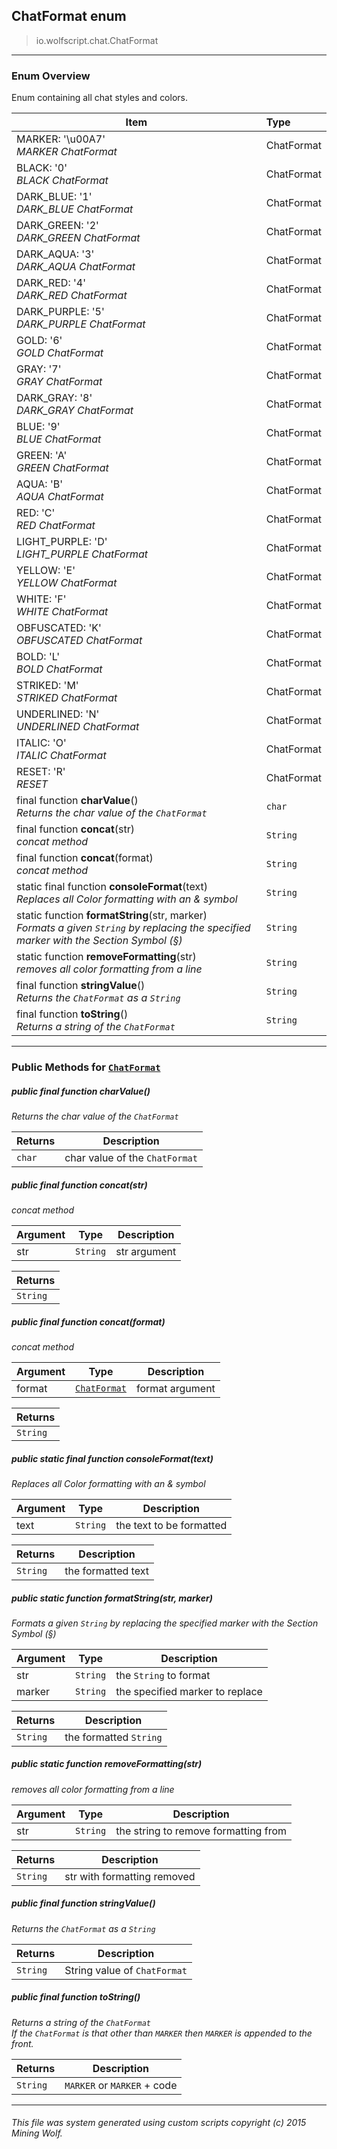 ## ChatFormat __enum__

>io.wolfscript.chat.ChatFormat

---

### Enum Overview

Enum containing all chat styles and colors.

Item | Type   
--- | :--- 
MARKER: '\u00A7'<br> _MARKER ChatFormat_ | ChatFormat
BLACK: '0'<br> _BLACK ChatFormat_ | ChatFormat
DARK_BLUE: '1'<br> _DARK_BLUE ChatFormat_ | ChatFormat
DARK_GREEN: '2'<br> _DARK_GREEN ChatFormat_ | ChatFormat
DARK_AQUA: '3'<br> _DARK_AQUA ChatFormat_ | ChatFormat
DARK_RED: '4'<br> _DARK_RED ChatFormat_ | ChatFormat
DARK_PURPLE: '5'<br> _DARK_PURPLE ChatFormat_ | ChatFormat
GOLD: '6'<br> _GOLD ChatFormat_ | ChatFormat
GRAY: '7'<br> _GRAY ChatFormat_ | ChatFormat
DARK_GRAY: '8'<br> _DARK_GRAY ChatFormat_ | ChatFormat
BLUE: '9'<br> _BLUE ChatFormat_ | ChatFormat
GREEN: 'A'<br> _GREEN ChatFormat_ | ChatFormat
AQUA: 'B'<br> _AQUA ChatFormat_ | ChatFormat
RED: 'C'<br> _RED ChatFormat_ | ChatFormat
LIGHT_PURPLE: 'D'<br> _LIGHT_PURPLE ChatFormat_ | ChatFormat
YELLOW: 'E'<br> _YELLOW ChatFormat_ | ChatFormat
WHITE: 'F'<br> _WHITE ChatFormat_ | ChatFormat
OBFUSCATED: 'K'<br> _OBFUSCATED ChatFormat_ | ChatFormat
BOLD: 'L'<br> _BOLD ChatFormat_ | ChatFormat
STRIKED: 'M'<br> _STRIKED ChatFormat_ | ChatFormat
UNDERLINED: 'N'<br> _UNDERLINED ChatFormat_ | ChatFormat
ITALIC: 'O'<br> _ITALIC ChatFormat_ | ChatFormat
RESET: 'R'<br> _RESET_ | ChatFormat
final function __charValue__() <br> _Returns the char value of the `ChatFormat`_ | `char`
final function __concat__(str) <br> _concat method_ | `String`
final function __concat__(format) <br> _concat method_ | `String`
static final function __consoleFormat__(text) <br> _Replaces all Color formatting with an & symbol_ | `String`
static function __formatString__(str, marker) <br> _Formats a given `String` by replacing the specified marker with the Section Symbol (§)_ | `String`
static function __removeFormatting__(str) <br> _removes all color formatting from a line_ | `String`
final function __stringValue__() <br> _Returns the `ChatFormat` as a `String`_ | `String`
final function __toString__() <br> _Returns a string of the `ChatFormat`_ | `String`



---


### Public Methods for [`ChatFormat`](ChatFormat.md)

##### <a id='charvalue'></a>public final function __charValue__()

_Returns the char value of the `ChatFormat`_

Returns | Description
--- | --- 
`char` | char value of the `ChatFormat`


##### <a id='concat'></a>public final function __concat__(str)

_concat method_

Argument | Type | Description  
--- | --- | --- 
str | `String` | str argument

Returns | 
--- | 
`String` |


##### <a id='concat'></a>public final function __concat__(format)

_concat method_

Argument | Type | Description  
--- | --- | --- 
format | [`ChatFormat`](ChatFormat.md) | format argument

Returns | 
--- | 
`String` |


##### <a id='consoleformat'></a>public static final function __consoleFormat__(text)

_Replaces all Color formatting with an & symbol_

Argument | Type | Description  
--- | --- | --- 
text | `String` | the text to be formatted

Returns | Description
--- | --- 
`String` | the formatted text


##### <a id='formatstring'></a>public static function __formatString__(str, marker)

_Formats a given `String` by replacing the specified marker with the Section Symbol (§)_

Argument | Type | Description  
--- | --- | --- 
str | `String` | the `String` to format
marker | `String` | the specified marker to replace

Returns | Description
--- | --- 
`String` | the formatted `String`


##### <a id='removeformatting'></a>public static function __removeFormatting__(str)

_removes all color formatting from a line_

Argument | Type | Description  
--- | --- | --- 
str | `String` | the string to remove formatting from

Returns | Description
--- | --- 
`String` | str with formatting removed


##### <a id='stringvalue'></a>public final function __stringValue__()

_Returns the `ChatFormat` as a `String`_

Returns | Description
--- | --- 
`String` | String value of `ChatFormat`


##### <a id='tostring'></a>public final function __toString__()

_Returns a string of the `ChatFormat`<br> If the `ChatFormat` is that other than `MARKER` then `MARKER` is appended to the front._

Returns | Description
--- | --- 
`String` | `MARKER` or `MARKER` + code


---


###### This file was system generated using custom scripts copyright (c) 2015 Mining Wolf.
	

